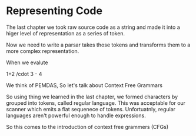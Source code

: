 # Representing Code 

The last chapter we took raw source code as a string and made it into a higer level of representation as a series of token. 

Now we need to write a parsar takes those tokens and transforms them to a more complex representation.

When we evalute 

1+2 /cdot 3 - 4 

We think of PEMDAS, So let's talk about Context Free Grammars 

So using thing we learned in the last chapter, we formed characters by grouped into tokens, called regular language. This was acceptable for our scanner which emits a flat sequenece of tokens. Unfortuatnly, regular languages aren't powerful enough to handle expressions. 

So this comes to the introduction of context free grammers (CFGs)  
